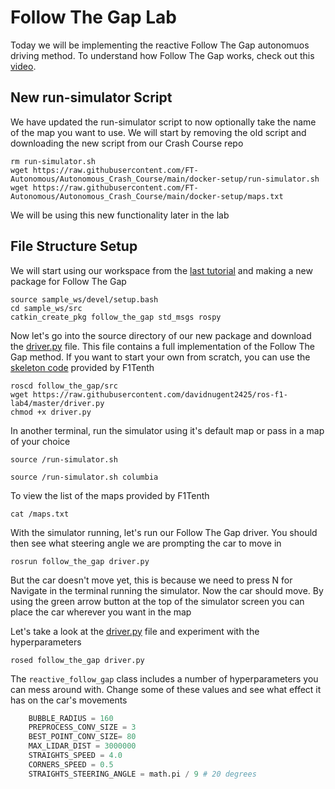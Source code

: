 # Follow The Gap Lab

Today we will be implementing the reactive Follow The Gap autonomuos driving method. To understand how Follow The Gap works, check out this [video](https://www.youtube.com/watch?v=7VLYP-z9hTw&t=861s&ab_channel=Real-TimemLABUPenn).

## New run-simulator Script

We have updated the run-simulator script to now optionally take the name of the map you want to use. We will start by removing the old script and downloading the new script from our Crash Course repo

```
rm run-simulator.sh
wget https://raw.githubusercontent.com/FT-Autonomous/Autonomous_Crash_Course/main/docker-setup/run-simulator.sh
wget https://raw.githubusercontent.com/FT-Autonomous/Autonomous_Crash_Course/main/docker-setup/maps.txt
```

We will be using this new functionality later in the lab

## File Structure Setup

We will start using our workspace from the [last tutorial](https://github.com/davidnugent2425/ros-f1-lab1) and making a new package for Follow The Gap

```
source sample_ws/devel/setup.bash
cd sample_ws/src
catkin_create_pkg follow_the_gap std_msgs rospy
```

Now let's go into the source directory of our new package and download the [driver.py](./driver.py) file. This file contains a full implementation of the Follow The Gap method. If you want to start your own from scratch, you can use the [skeleton code](https://github.com/f1tenth/f1tenth_labs/blob/master/lab4/code/src/reactive_gap_follow.py) provided by F1Tenth

```
roscd follow_the_gap/src
wget https://raw.githubusercontent.com/davidnugent2425/ros-f1-lab4/master/driver.py
chmod +x driver.py
```

In another terminal, run the simulator using it's default map or pass in a map of your choice

```
source /run-simulator.sh
```

```
source /run-simulator.sh columbia
```

To view the list of the maps provided by F1Tenth

```
cat /maps.txt
```

With the simulator running, let's run our Follow The Gap driver. You should then see what steering angle we are prompting the car to move in

```
rosrun follow_the_gap driver.py
```
But the car doesn't move yet, this is because we need to press N for Navigate in the terminal running the simulator. Now the car should move. By using the green arrow button at the top of the simulator screen you can place the car wherever you want in the map

Let's take a look at the [driver.py](./driver.py) file and experiment with the hyperparameters

```
rosed follow_the_gap driver.py
```

The ```reactive_follow_gap``` class includes a number of hyperparameters you can mess around with. Change some of these values and see what effect it has on the car's movements

```python
	BUBBLE_RADIUS = 160
	PREPROCESS_CONV_SIZE = 3
	BEST_POINT_CONV_SIZE= 80
	MAX_LIDAR_DIST = 3000000
	STRAIGHTS_SPEED = 4.0
	CORNERS_SPEED = 0.5
	STRAIGHTS_STEERING_ANGLE = math.pi / 9 # 20 degrees
```
